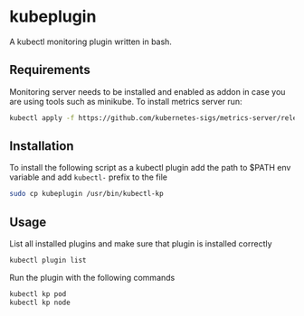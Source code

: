 # kubeplugin
A kubectl monitoring plugin written in bash. 

## Requirements
Monitoring server needs to be installed and enabled as addon in case you are using tools such as minikube.
To install metrics server run:
```bash
kubectl apply -f https://github.com/kubernetes-sigs/metrics-server/releases/latest/download/components.yaml
```

## Installation
To install the following script as a kubectl plugin add the path to $PATH env variable and add ```kubectl-``` prefix to the file

```bash
sudo cp kubeplugin /usr/bin/kubectl-kp
```

## Usage
List all installed plugins and make sure that plugin is installed correctly

```bash
kubectl plugin list
```

Run the plugin with the following commands

```bash
kubectl kp pod
kubectl kp node
```